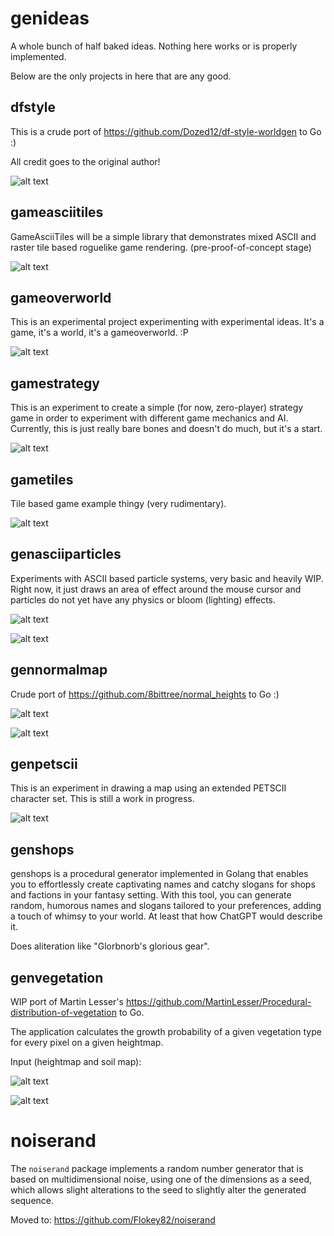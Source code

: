 # genideas

A whole bunch of half baked ideas. Nothing here works or is properly implemented.

Below are the only projects in here that are any good.

## dfstyle

This is a crude port of https://github.com/Dozed12/df-style-worldgen to Go :)

All credit goes to the original author!

![alt text](/dfstyle/images/screen.png "Screenshot")

## gameasciitiles

GameAsciiTiles will be a simple library that demonstrates mixed ASCII and raster tile based roguelike game rendering. (pre-proof-of-concept stage)

![alt text](/gameasciitiles/images/rgb.png "Screenshot")

## gameoverworld

This is an experimental project experimenting with experimental ideas. It's a game, it's a world, it's a gameoverworld. :P

![alt text](/gameoverworld/images/screen.png "Screenshot")

## gamestrategy

This is an experiment to create a simple (for now, zero-player) strategy game in order to experiment with different game mechanics and AI. Currently, this is just really bare bones and doesn't do much, but it's a start.

![alt text](/gamestrategy/images/expansion.webp "Screenshot")

## gametiles

Tile based game example thingy (very rudimentary).

![alt text](/gametiles/images/rgb.png "Screenshot")

## genasciiparticles

Experiments with ASCII based particle systems, very basic and heavily WIP.
Right now, it just draws an area of effect around the mouse cursor and particles do not yet have any physics or bloom (lighting) effects.

![alt text](/genasciiparticles/images/fire.png "fire")

![alt text](/genasciiparticles/images/ice.png "ice")

## gennormalmap

Crude port of https://github.com/8bittree/normal_heights to Go :)

![alt text](/gennormalmap/images/in.png "Input")

![alt text](/gennormalmap/images/out.png "Output")

## genpetscii

This is an experiment in drawing a map using an extended PETSCII character set. This is still a work in progress.

![alt text](/genpetscii/images/rgb.png "Screenshot")

## genshops

genshops is a procedural generator implemented in Golang that enables you to effortlessly create captivating names and catchy slogans for shops and factions in your fantasy setting. With this tool, you can generate random, humorous names and slogans tailored to your preferences, adding a touch of whimsy to your world. At least that how ChatGPT would describe it.

Does aliteration like "Glorbnorb's glorious gear".

## genvegetation

WIP port of Martin Lesser's https://github.com/MartinLesser/Procedural-distribution-of-vegetation to Go.

The application calculates the growth probability of a given vegetation type for every pixel on a given heightmap.

Input (heightmap and soil map):

![alt text](/genvegetation/images/heightmap.png "heightmap")

![alt text](/genvegetation/images/probability.png "probability")

# noiserand

The `noiserand` package implements a random number generator that is based on multidimensional noise, using one of the dimensions as a seed, which allows slight alterations to the seed to slightly alter the generated sequence.

Moved to: https://github.com/Flokey82/noiserand

